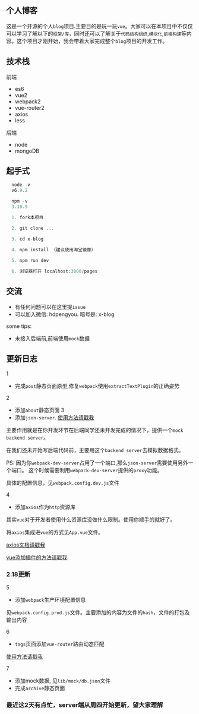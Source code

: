 ## 个人博客
  这是一个开源的个人`blog`项目.主要目的是玩一玩`vue`。大家可以在本项目中不仅仅可以学习了解以下的`框架/库`，同时还可以了解关于`代码结构组织`,`模块化`,`前端构建`等内容。这个项目才刚开始，我会带着大家完成整个`blog`项目的开发工作。

## 技术栈

前端
* es6
* vue2
* webpack2
* vue-router2
* axios
* less

后端
* node
* mongoDB


## 起手式

```javascript
  node -v
  v6.9.2

  npm -v
  3.10.9
```

```javascript
  1. fork本项目

  2. git clone ...

  3. cd x-blog

  4. npm install （建议使用淘宝镜像）
  
  5. npm run dev

  6. 浏览器打开 localhost:3000/pages
```

## 交流

* 有任何问题可以在这里提`issue`
* 可以加入微信: hdpengyou. 暗号是: x-blog 


some tips:

* 未接入后端前,前端使用`mock`数据

## 更新日志

1
* 完成`post`静态页面原型,修复`webpack`使用`extractTextPlugin`的正确姿势

2

* 添加`about`静态页面
3
* 添加`json-server`. [使用方法请戳我](https://github.com/typicode/json-server)

主要作用就是在你开发环节在后端同学还未开发完成的情况下，提供一个`mock backend server`。 

在我们还未开始写后端代码前，主要用这个`backend server`去模拟数据格式。

PS: 因为你`webpack-dev-server`占用了一个端口,那么`json-server`需要使用另外一个端口。
这个时候需要利用`webpack-dev-server`提供的`proxy`功能。

具体的配置信息，见`webpack.config.dev.js`文件

4
* 添加`axios`作为`http`资源库

其实`vue`对于开发者使用什么资源库没做什么限制。使用你顺手的就好了。

将`axios`集成进`vue`的方式见`App.vue`文件。

[axios文档请戳我](https://github.com/mzabriskie/axios)

[vue添加插件的方法请戳我](https://cn.vuejs.org/v2/guide/plugins.html)

### 2.18更新

5
* 添加`webpack`生产环境配置信息

见`webpack.config.prod.js`文件。主要添加的内容为文件的`hash`，文件的打包及输出内容

6
* `tags`页面添加`vue-router`路由动态匹配

[使用方法请戳我](http://router.vuejs.org/zh-cn/essentials/dynamic-matching.html)

7

* 添加mock数据, 见`lib/mock/db.json`文件
* 完成`archive`静态页面


### 最近这2天有点忙，server端从周四开始更新，望大家理解
